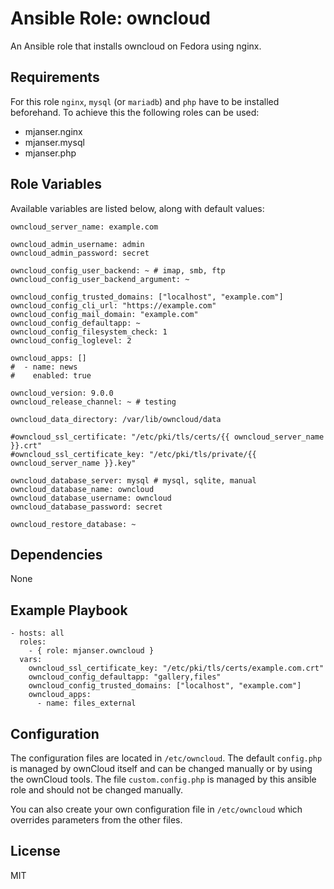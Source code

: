 # Ansible Role: owncloud

An Ansible role that installs owncloud on Fedora using nginx.

## Requirements

For this role `nginx`, `mysql` (or `mariadb`) and `php` have to be installed beforehand. To achieve this the following roles can be used:
- mjanser.nginx
- mjanser.mysql
- mjanser.php

## Role Variables

Available variables are listed below, along with default values:

    owncloud_server_name: example.com

    owncloud_admin_username: admin
    owncloud_admin_password: secret

    owncloud_config_user_backend: ~ # imap, smb, ftp
    owncloud_config_user_backend_argument: ~

    owncloud_config_trusted_domains: ["localhost", "example.com"]
    owncloud_config_cli_url: "https://example.com"
    owncloud_config_mail_domain: "example.com"
    owncloud_config_defaultapp: ~
    owncloud_config_filesystem_check: 1
    owncloud_config_loglevel: 2

    owncloud_apps: []
    #  - name: news
    #    enabled: true

    owncloud_version: 9.0.0
    owncloud_release_channel: ~ # testing

    owncloud_data_directory: /var/lib/owncloud/data

    #owncloud_ssl_certificate: "/etc/pki/tls/certs/{{ owncloud_server_name }}.crt"
    #owncloud_ssl_certificate_key: "/etc/pki/tls/private/{{ owncloud_server_name }}.key"

    owncloud_database_server: mysql # mysql, sqlite, manual
    owncloud_database_name: owncloud
    owncloud_database_username: owncloud
    owncloud_database_password: secret

    owncloud_restore_database: ~

## Dependencies

None

## Example Playbook

    - hosts: all
      roles:
        - { role: mjanser.owncloud }
      vars:
        owncloud_ssl_certificate_key: "/etc/pki/tls/certs/example.com.crt"
        owncloud_config_defaultapp: "gallery,files"
        owncloud_config_trusted_domains: ["localhost", "example.com"]
        owncloud_apps:
          - name: files_external

## Configuration

The configuration files are located in `/etc/owncloud`.
The default `config.php` is managed by ownCloud itself and can be changed manually or by using the ownCloud tools.
The file `custom.config.php` is managed by this ansible role and should not be changed manually.

You can also create your own configuration file in `/etc/owncloud` which overrides parameters from the other files.

## License

MIT
